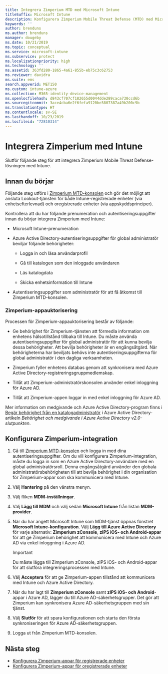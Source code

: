```yaml
---
title: Integrera Zimperium MTD med Microsoft Intune
titleSuffix: Microsoft Intune
description: Konfigurera Zimperium Mobile Threat Defense (MTD) med Microsoft Intune för att styra mobila enheters åtkomst till företagsresurser.
keywords: ''
author: brenduns
ms.author: brenduns
manager: dougeby
ms.date: 10/21/2019
ms.topic: conceptual
ms.service: microsoft-intune
ms.subservice: protect
ms.localizationpriority: high
ms.technology: ''
ms.assetid: 363fd280-1865-4a61-855b-eb75c3c62753
ms.reviewer: davidra
ms.suite: ems
search.appverid: MET150
ms.custom: intune-azure
ms.collection: M365-identity-device-management
ms.openlocfilehash: d843cf707cf182655d0044dde289caca730ccd6b
ms.sourcegitcommit: 3ace4cba6e2f6fefa9120be3807387a49b200c9b
ms.translationtype: HT
ms.contentlocale: sv-SE
ms.lasthandoff: 10/23/2019
ms.locfileid: "72810314"
---
```

# <a name="integrate-zimperium-with-intune"></a>Integrera Zimperium med Intune

Slutför följande steg för att integrera Zimperium Mobile Threat Defense-lösningen med Intune.

## <a name="before-you-begin"></a>Innan du börjar

Följande steg utförs i [Zimperium MTD-konsolen](https://www.zimperium.com/platform) och gör det möjligt att ansluta Lookout-tjänsten för både Intune-registrerade enheter (via enhetsefterlevnad) och oregistrerade enheter (via appskyddsprinciper).

Kontrollera att du har följande prenumeration och autentiseringsuppgifter innan du börjar integrera Zimperium med Intune:

- Microsoft Intune-prenumeration

- Azure Active Directory-autentiseringsuppgifter för global administratör beviljar följande behörigheter:

  - Logga in och läsa användarprofil

  - Gå till katalogen som den inloggade användaren

  - Läs katalogdata

  - Skicka enhetsinformation till Intune

- Autentiseringsuppgifter som administratör för att få åtkomst till Zimperium MTD-konsolen.

### <a name="zimperium-app-authorization"></a>Zimperium-appauktorisering

Processen för Zimperium-appauktorisering består av följande:

- Ge behörighet för Zimperium-tjänsten att förmedla information om enhetens hälsotillstånd tillbaka till Intune. Du måste använda autentiseringsuppgifter för global administratör för att kunna bevilja dessa behörigheter. Att bevilja behörigheter är en engångsåtgärd. När behörigheterna har beviljats behövs inte autentiseringsuppgifterna för global administratör i den dagliga verksamheten.

- Zimperium fyller enhetens databas genom att synkronisera med Azure Active Directory-registreringsgruppmedlemskap.

- Tillåt att Zimperium-administratörskonsolen använder enkel inloggning för Azure AD.

- Tillåt att Zimperium-appen loggar in med enkel inloggning för Azure AD.

Mer information om medgivande och Azure Active Directory-program finns i [Begär behörighet från en katalogadministratör](https://docs.microsoft.com/azure/active-directory/develop/v2-permissions-and-consent#request-the-permissions-from-a-directory-admin) i Azure Active Directory-artikeln *Behörighet och medgivande i Azure Active Directory v2.0-slutpunkten*.


## <a name="to-set-up-zimperium-integration"></a>Konfigurera Zimperium-integration

1. Gå till [Zimperium MTD-konsolen](https://www.zimperium.com/platform) och logga in med dina autentiseringsuppgifter. Om du vill konfigurera Zimperium-integration, måste du logga in som en Azure Active Directory-användare med en global administratörsroll. Denna engångsåtgärd använder den globala administratörsbehörigheten till att bevilja behörighet i din organisation för Zimperium-appar som ska kommunicera med Intune. 

2. Välj **Hantering** på den vänstra menyn.

3. Välj fliken **MDM-inställningar**.

4. Välj **Lägg till MDM** och välj sedan **Microsoft Intune** från listan **MDM-provider**.

5. När du har angett Microsoft Intune som MDM-tjänst öppnas fönstret **Microsoft Intune-konfiguration**. Välj **Lägg till Azure Active Directory** för varje alternativ: **Zimperium zConsole**, **zIPS iOS- och Android-appar** för att ge Zimperium behörighet att kommunicera med Intune och Azure AD via enkel inloggning i Azure AD.

    > [!IMPORTANT]  
    > Du måste lägga till Zimperium zConsole, zIPS iOS- och Android-appar för att slutföra integreringsprocessen med Intune.

6. Välj **Acceptera** för att ge Zimperium-appen tillstånd att kommunicera med Intune och Azure Active Directory.

7. När du har lagt till **Zimperium zConsole** samt **zIPS iOS- och Android**-appar i Azure AD, lägger du till Azure AD-säkerhetsgrupper. Det gör att Zimperium kan synkronisera Azure AD-säkerhetsgruppen med sin tjänst.

8. Välj **Slutför** för att spara konfigurationen och starta den första synkroniseringen för Azure AD-säkerhetsgruppen.

9. Logga ut från Zimperium MTD-konsolen.

## <a name="next-steps"></a>Nästa steg

- [Konfigurera Zimperium-appar för registrerade enheter](mtd-apps-ios-app-configuration-policy-add-assign.md)
- [Konfigurera Zimperium-appar för oregistrerade enheter](~/protect/mtd-add-apps-unenrolled-devices.md)

